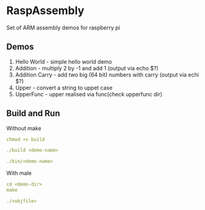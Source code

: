 # RaspAssembly
Set of ARM assembly demos for raspberry pi


## Demos

1. Hello World - simple hello world demo
2. Addition - multiply 2 by -1 and add 1 (output via echo $?)
3. Addition Carry - add two big (64 bit) numbers with carry (output via echi $?) 
4. Upper - convert a string to uppet case
5. UpperFunc - upper realised via func(check upperfunc dir)

## Build and Run
Without make

```yaml
chmod +x build

./build <demo-name>

./bin/<demo-name>
```

With male

```yaml
cd <demo-dir>
make

./<objfile>
```

